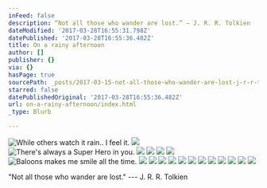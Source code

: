 ```yaml
---
inFeed: false
description: “Not all those who wander are lost.” — J. R. R. Tolkien
dateModified: '2017-03-28T16:55:31.798Z'
datePublished: '2017-03-28T16:55:36.482Z'
title: On a rainy afternoon
author: []
publisher: {}
via: {}
hasPage: true
sourcePath: _posts/2017-03-15-not-all-those-who-wander-are-lost-j-r-r-tolkien.md
starred: false
datePublishedOriginal: '2017-03-28T16:55:36.482Z'
url: on-a-rainy-afternoon/index.html
_type: Blurb

---
```

![While others watch it rain.. I feel it.](https://the-grid-user-content.s3-us-west-2.amazonaws.com/59df9333-ea73-4dec-acd9-a461c93208be.jpg)
![](https://the-grid-user-content.s3-us-west-2.amazonaws.com/6e140dba-119e-4d7f-af5e-e30a2f26bf2a.jpg)
![There's always a Super Hero in you.](https://the-grid-user-content.s3-us-west-2.amazonaws.com/221ebebc-b705-44eb-8d2c-a21cb3fc153f.jpg)
![](https://the-grid-user-content.s3-us-west-2.amazonaws.com/7c3a4b51-b004-49cd-9ca3-56272e1c3530.jpg)
![](https://the-grid-user-content.s3-us-west-2.amazonaws.com/8e6633cb-4396-45fe-a0d1-9126f34b9dd1.jpg)
![](https://the-grid-user-content.s3-us-west-2.amazonaws.com/689d7968-764a-4740-961c-9c5fd59c0e8f.jpg)
![](https://the-grid-user-content.s3-us-west-2.amazonaws.com/bbe97902-02e5-4a65-b14a-e90de191ff94.jpg)
![Baloons makes me smile all the time.](https://the-grid-user-content.s3-us-west-2.amazonaws.com/f15b7295-43e1-4cb4-a81a-4dd89625fc51.jpg)
![](https://the-grid-user-content.s3-us-west-2.amazonaws.com/3a3131d3-5993-424f-b777-c0804f372444.jpg)
![](https://the-grid-user-content.s3-us-west-2.amazonaws.com/9ebe771a-53fa-49c1-a2ae-27ff4cf90aae.gif)
![](https://the-grid-user-content.s3-us-west-2.amazonaws.com/b535cdb1-02e7-4012-872a-9263d10563e8.jpg)
![](https://the-grid-user-content.s3-us-west-2.amazonaws.com/74600db0-8ba6-4826-a03f-cf4bba23f015.jpg)
![](https://the-grid-user-content.s3-us-west-2.amazonaws.com/60d3bb4c-e3f9-4a74-a1dc-5c7faf1fa819.jpg)
![](https://the-grid-user-content.s3-us-west-2.amazonaws.com/155a2de1-863d-46d5-a034-19c1cec9872a.jpg)
![](https://the-grid-user-content.s3-us-west-2.amazonaws.com/edf2229f-1fda-47dd-b26b-30f40dea5f69.jpg)
![](https://the-grid-user-content.s3-us-west-2.amazonaws.com/4deb05c4-ddfa-42f8-b0d5-3d9983bd4692.jpg)
![](https://the-grid-user-content.s3-us-west-2.amazonaws.com/dd41b4ac-5ed3-4463-988d-64111a74686f.jpg)
![](https://the-grid-user-content.s3-us-west-2.amazonaws.com/4834bde5-7bff-43ef-9666-6e094e5fe710.jpg)
![](https://the-grid-user-content.s3-us-west-2.amazonaws.com/b53cbe45-739b-4a6e-8696-f3e668ae6c97.jpg)
![](https://the-grid-user-content.s3-us-west-2.amazonaws.com/2b02f732-e960-4760-b01e-df51425844bb.jpg)

"Not all those who wander are lost." --- J. R. R. Tolkien